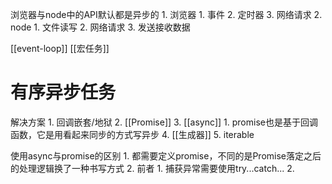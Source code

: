 浏览器与node中的API默认都是异步的
	1. 浏览器
		1. 事件
		2. 定时器
		3. 网络请求
	2. node
		1. 文件读写
		2. 网络请求
		3. 发送接收数据

[[event-loop]] 
[[宏任务]] 
# 有序异步任务
解决方案
	1. 回调嵌套/地狱
	2. [[Promise]] 
	3. [[async]] 
		1. promise也是基于回调函数，它是用看起来同步的方式写异步
	4. [[生成器]] 
	5. iterable

使用async与promise的区别
	1. 都需要定义promise，不同的是Promise落定之后的处理逻辑换了一种书写方式
	2. 前者
		1. 捕获异常需要使用try...catch...
		2. 